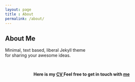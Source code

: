```yaml
---
layout: page
title : About
permalink: /about/
---
```


<h2>About Me</h2>
<p>Minimal, text based, liberal Jekyll theme<br>for sharing your awesome ideas.</p>
<br>
<center><p ><strong><span class="manual">Here is my <a href = "https://drive.google.com/file/d/0B-uTeVTFDdmaU09JRDRXcm1JS0U/view?usp=sharing"> CV </a>Feel free to get in touch with <a href="mailto:arjitkapoor93@outlook.com">me</a>









